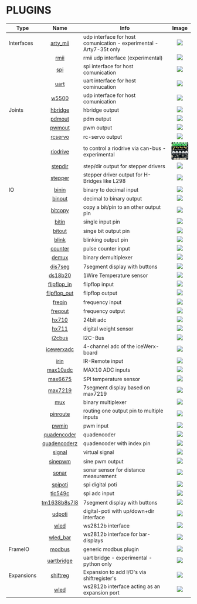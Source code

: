 # PLUGINS

| Type | Name | Info | Image |
| --- | :---: | --- | :---: |
| Interfaces | [arty_mii](arty_mii/README.md) | udp interface for host comunication - experimental - Arty7-35t only | <img src="arty_mii/image.png" height="48"> |
|  | [rmii](rmii/README.md) | rmii udp interface (experimental) | <img src="rmii/image.png" height="48"> |
|  | [spi](spi/README.md) | spi interface for host comunication | <img src="spi/image.png" height="48"> |
|  | [uart](uart/README.md) | uart interface for host cominucation | <img src="uart/image.png" height="48"> |
|  | [w5500](w5500/README.md) | udp interface for host comunication | <img src="w5500/image.png" height="48"> |
| Joints | [hbridge](hbridge/README.md) | hbridge output | <img src="hbridge/image.png" height="48"> |
|  | [pdmout](pdmout/README.md) | pdm output | <img src="pdmout/image.png" height="48"> |
|  | [pwmout](pwmout/README.md) | pwm output | <img src="pwmout/image.png" height="48"> |
|  | [rcservo](rcservo/README.md) | rc-servo output | <img src="rcservo/image.png" height="48"> |
|  | [riodrive](riodrive/README.md) | to control a riodrive via can-bus - experimental | <img src="riodrive/image.png" height="48"> |
|  | [stepdir](stepdir/README.md) | step/dir output for stepper drivers | <img src="stepdir/image.png" height="48"> |
|  | [stepper](stepper/README.md) | stepper driver output for H-Bridges like L298 | <img src="stepper/image.png" height="48"> |
| IO | [binin](binin/README.md) | binary to decimal input | <img src="binin/image.png" height="48"> |
|  | [binout](binout/README.md) | decimal to binary output | <img src="binout/image.png" height="48"> |
|  | [bitcopy](bitcopy/README.md) | copy a bit/pin to an other output pin | <img src="bitcopy/image.png" height="48"> |
|  | [bitin](bitin/README.md) | single input pin | <img src="bitin/image.png" height="48"> |
|  | [bitout](bitout/README.md) | singe bit output pin | <img src="bitout/image.png" height="48"> |
|  | [blink](blink/README.md) | blinking output pin | <img src="blink/image.png" height="48"> |
|  | [counter](counter/README.md) | pulse counter input | <img src="counter/image.png" height="48"> |
|  | [demux](demux/README.md) | binary demultiplexer | <img src="demux/image.png" height="48"> |
|  | [dis7seg](dis7seg/README.md) | 7segment display with buttons | <img src="dis7seg/image.png" height="48"> |
|  | [ds18b20](ds18b20/README.md) | 1Wire Temperature sensor | <img src="ds18b20/image.png" height="48"> |
|  | [flipflop_in](flipflop_in/README.md) | flipflop input | <img src="flipflop_in/image.png" height="48"> |
|  | [flipflop_out](flipflop_out/README.md) | flipflop output | <img src="flipflop_out/image.png" height="48"> |
|  | [freqin](freqin/README.md) | frequency input | <img src="freqin/image.png" height="48"> |
|  | [freqout](freqout/README.md) | frequency output | <img src="freqout/image.png" height="48"> |
|  | [hx710](hx710/README.md) | 24bit adc | <img src="hx710/image.png" height="48"> |
|  | [hx711](hx711/README.md) | digital weight sensor | <img src="hx711/image.png" height="48"> |
|  | [i2cbus](i2cbus/README.md) | I2C-Bus | <img src="i2cbus/image.png" height="48"> |
|  | [icewerxadc](icewerxadc/README.md) | 4-channel adc of the iceWerx-board | <img src="icewerxadc/image.png" height="48"> |
|  | [irin](irin/README.md) | IR-Remote input | <img src="irin/image.png" height="48"> |
|  | [max10adc](max10adc/README.md) | MAX10 ADC inputs | <img src="max10adc/image.png" height="48"> |
|  | [max6675](max6675/README.md) | SPI temperature sensor | <img src="max6675/image.png" height="48"> |
|  | [max7219](max7219/README.md) | 7segment display based on max7219 | <img src="max7219/image.png" height="48"> |
|  | [mux](mux/README.md) | binary multiplexer | <img src="mux/image.png" height="48"> |
|  | [pinroute](pinroute/README.md) | routing one output pin to multiple inputs | <img src="pinroute/image.png" height="48"> |
|  | [pwmin](pwmin/README.md) | pwm input | <img src="pwmin/image.png" height="48"> |
|  | [quadencoder](quadencoder/README.md) | quadencoder | <img src="quadencoder/image.png" height="48"> |
|  | [quadencoderz](quadencoderz/README.md) | quadencoder with index pin | <img src="quadencoderz/image.png" height="48"> |
|  | [signal](signal/README.md) | virtual signal | <img src="signal/image.png" height="48"> |
|  | [sinepwm](sinepwm/README.md) | sine pwm output | <img src="sinepwm/image.png" height="48"> |
|  | [sonar](sonar/README.md) | sonar sensor for distance measurement | <img src="sonar/image.png" height="48"> |
|  | [spipoti](spipoti/README.md) | spi digital poti | <img src="spipoti/image.png" height="48"> |
|  | [tlc549c](tlc549c/README.md) | spi adc input | <img src="tlc549c/image.png" height="48"> |
|  | [tm1638b8s7l8](tm1638b8s7l8/README.md) | 7segment display with buttons | <img src="tm1638b8s7l8/image.png" height="48"> |
|  | [udpoti](udpoti/README.md) | digital-poti with up/down+dir interface | <img src="udpoti/image.png" height="48"> |
|  | [wled](wled/README.md) | ws2812b interface | <img src="wled/image.png" height="48"> |
|  | [wled_bar](wled_bar/README.md) | ws2812b interface for bar-displays | <img src="wled_bar/image.png" height="48"> |
| FrameIO | [modbus](modbus/README.md) | generic modbus plugin | <img src="modbus/image.png" height="48"> |
|  | [uartbridge](uartbridge/README.md) | uart bridge - experimental - python only | <img src="uartbridge/image.png" height="48"> |
| Expansions | [shiftreg](shiftreg/README.md) | Expansion to add I/O's via shiftregister's | <img src="shiftreg/image.png" height="48"> |
|  | [wled](wled/README.md) | ws2812b interface acting as an expansion port | <img src="wled/image.png" height="48"> |
